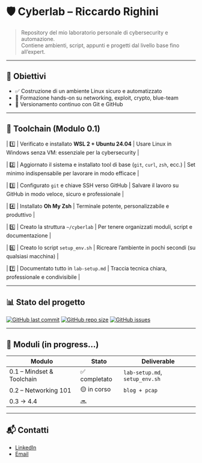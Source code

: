 # 🛡️ Cyberlab – Riccardo Righini

> Repository del mio laboratorio personale di cybersecurity e automazione.  
> Contiene ambienti, script, appunti e progetti dal livello base fino all’expert.

---

## 🚀 Obiettivi

- ✅ Costruzione di un ambiente Linux sicuro e automatizzato
- 🧠 Formazione hands-on su networking, exploit, crypto, blue-team
- 🔄 Versionamento continuo con Git e GitHub

---

## 🧰 Toolchain (Modulo 0.1)

| 1️⃣ | Verificato e installato **WSL 2 + Ubuntu 24.04** | Usare Linux in Windows senza VM: essenziale per la cybersecurity |

| 2️⃣ | Aggiornato il sistema e installato tool di base (`git`, `curl`, `zsh`, ecc.) | Set minimo indispensabile per lavorare in modo efficace |

| 3️⃣ | Configurato `git` e chiave SSH verso GitHub | Salvare il lavoro su GitHub in modo veloce, sicuro e professionale |

| 4️⃣ | Installato **Oh My Zsh** | Terminale potente, personalizzabile e produttivo |

| 5️⃣ | Creato la struttura `~/cyberlab` | Per tenere organizzati moduli, script e documentazione |

| 6️⃣ | Creato lo script `setup_env.sh` | Ricreare l’ambiente in pochi secondi (su qualsiasi macchina) |

| 7️⃣ | Documentato tutto in `lab-setup.md` | Traccia tecnica chiara, professionale e condivisibile |

---

## 📊 Stato del progetto

[![GitHub last commit](https://img.shields.io/github/last-commit/Riccardoengin01/cyberlab)](https://github.com/Riccardoengin01/cyberlab)
[![GitHub repo size](https://img.shields.io/github/repo-size/Riccardoengin01/cyberlab)](https://github.com/Riccardoengin01/cyberlab)
[![GitHub issues](https://img.shields.io/github/issues/Riccardoengin01/cyberlab)](https://github.com/Riccardoengin01/cyberlab)

---

## 📁 Moduli (in progress...)

| Modulo | Stato | Deliverable |
|--------|-------|-------------|
| 0.1 – Mindset & Toolchain | ✅ completato | `lab-setup.md`, `setup_env.sh` |
| 0.2 – Networking 101 | 🟡 in corso | `blog + pcap` |
| 0.3 → 4.4 | 🔜 | |

---

## 📬 Contatti

- [LinkedIn](https://www.linkedin.com/in/riccardo-engin-righini-4b3544146/)
- [Email](mailto:riccardoengin@gmail.com)

